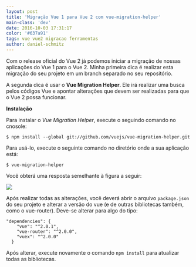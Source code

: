 ```yaml
---
layout: post
title: 'Migração Vue 1 para Vue 2 com vue-migration-helper'
main-class: 'dev'
date: 2016-10-03 17:31:17 
color: '#637a91'
tags: vue vue2 migracao ferramentas
author: daniel-schmitz
---
```


Com o release oficial do Vue 2 já podemos iniciar a migração de nossas aplicações do Vue 1 para o Vue 2. Minha primeira dica é realizar esta migração do seu projeto em um branch separado no seu repositório. 

A segunda dica é usar o **Vue Migration Helper**. Ele irá realizar uma busca pelos códigos Vue e apontar alterações que devem ser realizadas para que o Vue 2 possa funcionar.

**Instalação**

Para instalar o *Vue Migration Helper*, execute o seguindo comando no cnosole:

```
$ npm install --global git://github.com/vuejs/vue-migration-helper.git
```

Para usá-lo, execute o seguinte comando no diretório onde a sua aplicação está:

```
$ vue-migration-helper
```

Você obterá uma resposta semelhante à figura a seguir:

![](/content/images/2016/10/2016-10-03-14_19_44-npm.png)

Após realizar todas as alterações, você deverá abrir o arquivo `package.json` do seu projeto e alterar a versão do vue (e de outras bibliotecas também, como o vue-router). Deve-se alterar para algo do tipo:

```
"dependencies": {
    "vue": "^2.0.1",
    "vue-router": "^2.0.0",
    "vuex": "^2.0.0"
  }
```

Após alterar, execute novamente o comando `npm install` para atualizar todas as bibliotecas.
